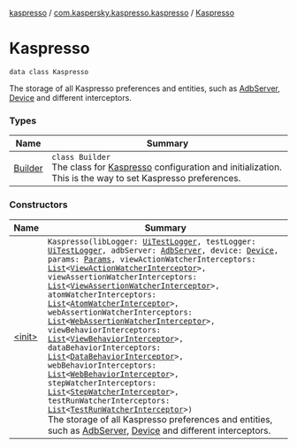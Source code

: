 [kaspresso](../../index.md) / [com.kaspersky.kaspresso.kaspresso](../index.md) / [Kaspresso](./index.md)

# Kaspresso

`data class Kaspresso`

The storage of all Kaspresso preferences and entities, such as [AdbServer](../../com.kaspersky.kaspresso.device.server/-adb-server/index.md), [Device](../../com.kaspersky.kaspresso.device/-device/index.md) and different interceptors.

### Types

| Name | Summary |
|---|---|
| [Builder](-builder/index.md) | `class Builder`<br>The class for [Kaspresso](./index.md) configuration and initialization. This is the way to set Kaspresso preferences. |

### Constructors

| Name | Summary |
|---|---|
| [&lt;init&gt;](-init-.md) | `Kaspresso(libLogger: `[`UiTestLogger`](../../com.kaspersky.kaspresso.logger/-ui-test-logger.md)`, testLogger: `[`UiTestLogger`](../../com.kaspersky.kaspresso.logger/-ui-test-logger.md)`, adbServer: `[`AdbServer`](../../com.kaspersky.kaspresso.device.server/-adb-server/index.md)`, device: `[`Device`](../../com.kaspersky.kaspresso.device/-device/index.md)`, params: `[`Params`](../../com.kaspersky.kaspresso.params/-params/index.md)`, viewActionWatcherInterceptors: `[`List`](https://kotlinlang.org/api/latest/jvm/stdlib/kotlin.collections/-list/index.html)`<`[`ViewActionWatcherInterceptor`](../../com.kaspersky.kaspresso.interceptors.watcher.view/-view-action-watcher-interceptor/index.md)`>, viewAssertionWatcherInterceptors: `[`List`](https://kotlinlang.org/api/latest/jvm/stdlib/kotlin.collections/-list/index.html)`<`[`ViewAssertionWatcherInterceptor`](../../com.kaspersky.kaspresso.interceptors.watcher.view/-view-assertion-watcher-interceptor/index.md)`>, atomWatcherInterceptors: `[`List`](https://kotlinlang.org/api/latest/jvm/stdlib/kotlin.collections/-list/index.html)`<`[`AtomWatcherInterceptor`](../../com.kaspersky.kaspresso.interceptors.watcher.view/-atom-watcher-interceptor/index.md)`>, webAssertionWatcherInterceptors: `[`List`](https://kotlinlang.org/api/latest/jvm/stdlib/kotlin.collections/-list/index.html)`<`[`WebAssertionWatcherInterceptor`](../../com.kaspersky.kaspresso.interceptors.watcher.view/-web-assertion-watcher-interceptor/index.md)`>, viewBehaviorInterceptors: `[`List`](https://kotlinlang.org/api/latest/jvm/stdlib/kotlin.collections/-list/index.html)`<`[`ViewBehaviorInterceptor`](../../com.kaspersky.kaspresso.interceptors.behavior/-view-behavior-interceptor.md)`>, dataBehaviorInterceptors: `[`List`](https://kotlinlang.org/api/latest/jvm/stdlib/kotlin.collections/-list/index.html)`<`[`DataBehaviorInterceptor`](../../com.kaspersky.kaspresso.interceptors.behavior/-data-behavior-interceptor.md)`>, webBehaviorInterceptors: `[`List`](https://kotlinlang.org/api/latest/jvm/stdlib/kotlin.collections/-list/index.html)`<`[`WebBehaviorInterceptor`](../../com.kaspersky.kaspresso.interceptors.behavior/-web-behavior-interceptor.md)`>, stepWatcherInterceptors: `[`List`](https://kotlinlang.org/api/latest/jvm/stdlib/kotlin.collections/-list/index.html)`<`[`StepWatcherInterceptor`](../../com.kaspersky.kaspresso.interceptors.watcher.testcase/-step-watcher-interceptor/index.md)`>, testRunWatcherInterceptors: `[`List`](https://kotlinlang.org/api/latest/jvm/stdlib/kotlin.collections/-list/index.html)`<`[`TestRunWatcherInterceptor`](../../com.kaspersky.kaspresso.interceptors.watcher.testcase/-test-run-watcher-interceptor/index.md)`>)`<br>The storage of all Kaspresso preferences and entities, such as [AdbServer](../../com.kaspersky.kaspresso.device.server/-adb-server/index.md), [Device](../../com.kaspersky.kaspresso.device/-device/index.md) and different interceptors. |
